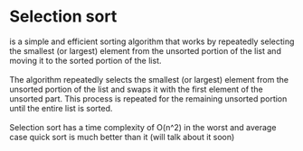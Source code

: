 # Selection sort

is a simple and efficient sorting algorithm that works by repeatedly selecting the smallest (or largest) element from the unsorted portion of the list and moving it to the sorted portion of the list. </br>
</br>
The algorithm repeatedly selects the smallest (or largest) element from the unsorted portion of the list and swaps it with the first element of the unsorted part. This process is repeated for the remaining unsorted portion until the entire list is sorted. </br>
</br>
Selection sort has a time complexity of O(n^2) in the worst and average case quick sort is much better than it (will talk about it soon)</br>
